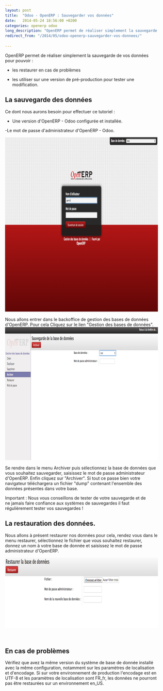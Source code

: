 ```yaml
---
layout: post
title:  "Odoo - OpenERP : Sauvegarder vos données"
date:   2014-05-24 18:56:00 +0200
categories: openerp odoo
long_description: "OpenERP permet de réaliser simplement la sauvegarde de vos données pour pouvoir : les restaurer en cas de problèmes, les utiliser sur une version de pré-production pour tester une modification."
redirect_from: "/2014/05/odoo-openerp-sauvegarder-vos-donnees/"

---
```

OpenERP permet de réaliser simplement la sauvegarde de vos données pour pouvoir :

- les restaurer en cas de problèmes

- les utiliser sur une version de pré-production pour tester une modification.

<h2>La sauvegarde des données</h2>

Ce dont nous aurons besoin pour effectuer ce tutoriel :

- Une version d'OpenERP - Odoo configurée et installée.

-Le mot de passe d'administrateur d'OpenERP - Odoo.

<a href="/images/posts/odoo-openerp-sauvegarder-donnes/OpenERP-ecran-de-connexion.png"><img class="aligncenter wp-image-580 size-large" src="/images/posts/odoo-openerp-sauvegarder-donnes/OpenERP-ecran-de-connexion-1024x574.png" alt="OpenERP écran de connexion" width="1024" height="574" /></a>

Nous allons entrer dans le backoffice de gestion des bases de données d'OpenERP. Pour cela Cliquez sur le lien "Gestion des bases de données". <a href="/images/posts/odoo-openerp-sauvegarder-donnes/backoffice-openerp-odoo.png"><img class="aligncenter wp-image-582 size-large" src="/images/posts/odoo-openerp-sauvegarder-donnes/backoffice-openerp-odoo-1024x438.png" alt="backoffice-openerp-odoo" width="1024" height="438" /></a>

Se rendre dans le menu Archiver puis sélectionnez la base de données que vous souhaitez sauvegarder, saisissez le mot de passe administrateur d'OpenERP. Enfin cliquez sur "Archiver". Si tout ce passe bien votre navigateur téléchargera un fichier "dump" contenant l'ensemble des données présentes dans votre base.

Important : Nous vous conseillons de tester de votre sauvegarde et de ne jamais faire confiance aux systèmes de sauvegardes il faut régulièrement tester vos sauvegardes !
<h2>La restauration des données.</h2>
Nous allons à présent restaurer nos données pour cela, rendez vous dans le menu restaurer, sélectionnez le fichier que vous souhaitez restaurer, donnez un nom à votre base de donnée et saisissez le mot de passe administrateur d'OpenERP.

<a href="/images/posts/odoo-openerp-sauvegarder-donnes/backoffice-openerp-odoo-restaurer.png"><img class="aligncenter size-large wp-image-583" src="/images/posts/odoo-openerp-sauvegarder-donnes/backoffice-openerp-odoo-restaurer-1024x232.png" alt="backoffice-openerp-odoo-restaurer" width="1024" height="232" /></a>

&nbsp;
<h2>En cas de problèmes</h2>
Vérifiez que avez la même version du système de base de donnée installé avec la même configuration, notamment sur les paramètres de localisation et d'encodage. Si sur votre environnement de production l'encodage est en UTF-8 et les paramètres de localisation sont FR_fr, les données ne pourront pas être restaurées sur un environnement en_US.
